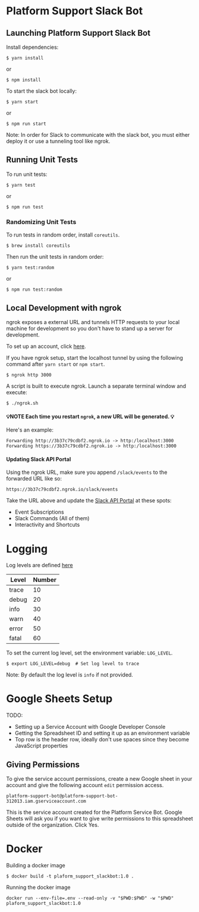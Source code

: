 # Platform Support Slack Bot

## Launching Platform Support Slack Bot

Install dependencies:

`$ yarn install`

or

`$ npm install`

To start the slack bot locally:

`$ yarn start`

or

`$ npm run start`

Note: In order for Slack to communicate with the slack bot, you must either deploy it or use a tunneling tool like ngrok.

## Running Unit Tests

To run unit tests:

`$ yarn test`

or

`$ npm run test`

### Randomizing Unit Tests

To run tests in random order, install `coreutils`.

`$ brew install coreutils`

Then run the unit tests in random order:

`$ yarn test:random`

or

`$ npm run test:random`

## Local Development with ngrok

ngrok exposes a external URL and tunnels HTTP requests to your local machine for development so you don't have to stand up a server for development.

To set up an account, click [here](https://ngrok.com).

If you have ngrok setup, start the localhost tunnel by using the following command after `yarn start` or `npm start`.

```
$ ngrok http 3000
```

A script is built to execute ngrok. Launch a separate terminal window and execute:

```
$ ./ngrok.sh
```

#### 💡NOTE Each time you restart `ngrok`, a new URL will be generated. 💡

Here's an example:

```
Forwarding http://3b37c79cdbf2.ngrok.io -> http:/localhost:3000
Forwarding https://3b37c79cdbf2.ngrok.io -> http:/localhost:3000
```

#### Updating Slack API Portal

Using the ngrok URL, make sure you append `/slack/events` to the forwarded URL like so:

```
https://3b37c79cdbf2.ngrok.io/slack/events
```

Take the URL above and update the [Slack API Portal](https://api.slack.com) at these spots:

- Event Subscriptions
- Slack Commands (All of them)
- Interactivity and Shortcuts

# Logging

Log levels are defined [here](https://getpino.io/#/docs/api?id=levels)

| Level | Number |
| ----- | ------ |
| trace | 10     |
| debug | 20     |
| info  | 30     |
| warn  | 40     |
| error | 50     |
| fatal | 60     |

To set the current log level, set the environment variable: `LOG_LEVEL`.

```
$ export LOG_LEVEL=debug  # Set log level to trace
```

Note: By default the log level is `info` if not provided.

# Google Sheets Setup

TODO:

- Setting up a Service Account with Google Developer Console
- Getting the Spreadsheet ID and setting it up as an environment variable
- Top row is the header row, ideally don't use spaces since they become JavaScript properties

## Giving Permissions

To give the service account permissions, create a new Google sheet in your account and give the following account `edit` permission access.

```
platform-support-bot@platform-support-bot-312013.iam.gserviceaccount.com
```

This is the service account created for the Platform Service Bot. Google Sheets will ask you if you want to give write permissions to this spreadsheet outside of the organization. Click Yes.

# Docker

Building a docker image

```
$ docker build -t plaform_support_slackbot:1.0 .
```

Running the docker image

```
docker run --env-file=.env --read-only -v "$PWD:$PWD" -w "$PWD" plaform_support_slackbot:1.0
```
